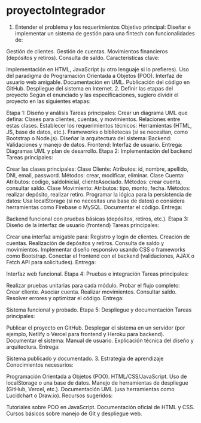 # proyectoIntegrador

1. Entender el problema y los requerimientos
Objetivo principal: Diseñar e implementar un sistema de gestión para una fintech con funcionalidades de:

Gestión de clientes.
Gestión de cuentas.
Movimientos financieros (depósitos y retiros).
Consulta de saldo.
Características clave:

Implementación en HTML, JavaScript (u otro lenguaje si lo prefieres).
Uso del paradigma de Programación Orientada a Objetos (POO).
Interfaz de usuario web amigable.
Documentación en UML.
Publicación del código en GitHub.
Despliegue del sistema en Internet.
2. Definir las etapas del proyecto
Según el enunciado y las especificaciones, sugiero dividir el proyecto en las siguientes etapas:

Etapa 1: Diseño y análisis
Tareas principales:
Crear un diagrama UML que defina:
Clases para clientes, cuentas, y movimientos.
Relaciones entre estas clases.
Establecer los requerimientos técnicos:
Herramientas (HTML, JS, base de datos, etc.).
Frameworks o bibliotecas (si se necesitan, como Bootstrap o Node.js).
Diseñar la arquitectura del sistema:
Backend: Validaciones y manejo de datos.
Frontend: Interfaz de usuario.
Entrega:
Diagramas UML y plan de desarrollo.
Etapa 2: Implementación del backend
Tareas principales:

Crear las clases principales:
Clase Cliente:
Atributos: id, nombre, apellido, DNI, email, password.
Métodos: crear, modificar, eliminar.
Clase Cuenta:
Atributos: codigo, saldoInicial, clienteAsociado.
Métodos: crear cuenta, consultar saldo.
Clase Movimiento:
Atributos: tipo, monto, fecha.
Métodos: realizar depósito, realizar retiro.
Programar la lógica para la persistencia de datos:
Usa localStorage (si no necesitas una base de datos) o considera herramientas como Firebase o MySQL.
Documentar el código.
Entrega:

Backend funcional con pruebas básicas (depósitos, retiros, etc.).
Etapa 3: Diseño de la interfaz de usuario (frontend)
Tareas principales:

Crear una interfaz amigable para:
Registro y login de clientes.
Creación de cuentas.
Realización de depósitos y retiros.
Consulta de saldo y movimientos.
Implementar diseño responsivo usando CSS o frameworks como Bootstrap.
Conectar el frontend con el backend (validaciones, AJAX o Fetch API para solicitudes).
Entrega:

Interfaz web funcional.
Etapa 4: Pruebas e integración
Tareas principales:

Realizar pruebas unitarias para cada módulo.
Probar el flujo completo:
Crear cliente.
Asociar cuenta.
Realizar movimientos.
Consultar saldo.
Resolver errores y optimizar el código.
Entrega:

Sistema funcional y probado.
Etapa 5: Despliegue y documentación
Tareas principales:

Publicar el proyecto en GitHub.
Desplegar el sistema en un servidor (por ejemplo, Netlify o Vercel para frontend y Heroku para backend).
Documentar el sistema:
Manual de usuario.
Explicación técnica del diseño y arquitectura.
Entrega:

Sistema publicado y documentado.
3. Estrategia de aprendizaje
Conocimientos necesarios:

Programación Orientada a Objetos (POO).
HTML/CSS/JavaScript.
Uso de localStorage o una base de datos.
Manejo de herramientas de despliegue (GitHub, Vercel, etc.).
Documentación UML (usa herramientas como Lucidchart o Draw.io).
Recursos sugeridos:

Tutoriales sobre POO en JavaScript.
Documentación oficial de HTML y CSS.
Cursos básicos sobre manejo de Git y despliegue web.
